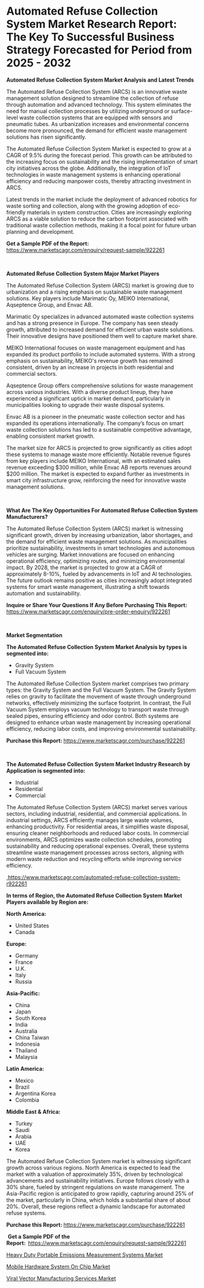 <p><h1>Automated Refuse Collection System Market Research Report: The Key To Successful Business Strategy Forecasted for Period from 2025 - 2032</h1></p><p><strong>Automated Refuse Collection System Market Analysis and Latest Trends</strong></p>
<p><p>The Automated Refuse Collection System (ARCS) is an innovative waste management solution designed to streamline the collection of refuse through automation and advanced technology. This system eliminates the need for manual collection processes by utilizing underground or surface-level waste collection systems that are equipped with sensors and pneumatic tubes. As urbanization increases and environmental concerns become more pronounced, the demand for efficient waste management solutions has risen significantly.</p><p>The Automated Refuse Collection System Market is expected to grow at a CAGR of 9.5% during the forecast period. This growth can be attributed to the increasing focus on sustainability and the rising implementation of smart city initiatives across the globe. Additionally, the integration of IoT technologies in waste management systems is enhancing operational efficiency and reducing manpower costs, thereby attracting investment in ARCS.</p><p>Latest trends in the market include the deployment of advanced robotics for waste sorting and collection, along with the growing adoption of eco-friendly materials in system construction. Cities are increasingly exploring ARCS as a viable solution to reduce the carbon footprint associated with traditional waste collection methods, making it a focal point for future urban planning and development.</p></p>
<p><strong>Get a Sample PDF of the Report:&nbsp;</strong> <a href="https://www.marketscagr.com/enquiry/request-sample/922261?utm_campaign=1944&utm_medium=2&utm_source=Github&utm_content=ia&utm_term=07032025&utm_id=automated-refuse-collection-system">https://www.marketscagr.com/enquiry/request-sample/922261</a></p>
<p>&nbsp;</p>
<p><strong>Automated Refuse Collection System Major Market Players</strong></p>
<p><p>The Automated Refuse Collection System (ARCS) market is growing due to urbanization and a rising emphasis on sustainable waste management solutions. Key players include Marimatic Oy, MEIKO International, Aqseptence Group, and Envac AB. </p><p>Marimatic Oy specializes in advanced automated waste collection systems and has a strong presence in Europe. The company has seen steady growth, attributed to increased demand for efficient urban waste solutions. Their innovative designs have positioned them well to capture market share.</p><p>MEIKO International focuses on waste management equipment and has expanded its product portfolio to include automated systems. With a strong emphasis on sustainability, MEIKO's revenue growth has remained consistent, driven by an increase in projects in both residential and commercial sectors.</p><p>Aqseptence Group offers comprehensive solutions for waste management across various industries. With a diverse product lineup, they have experienced a significant uptick in market demand, particularly in municipalities looking to upgrade their waste disposal systems.</p><p>Envac AB is a pioneer in the pneumatic waste collection sector and has expanded its operations internationally. The company’s focus on smart waste collection solutions has led to a sustainable competitive advantage, enabling consistent market growth.</p><p>The market size for ARCS is projected to grow significantly as cities adopt these systems to manage waste more efficiently. Notable revenue figures from key players include MEIKO International, with an estimated sales revenue exceeding $300 million, while Envac AB reports revenues around $200 million. The market is expected to expand further as investments in smart city infrastructure grow, reinforcing the need for innovative waste management solutions.</p></p>
<p>&nbsp;</p>
<p><strong>What Are The Key Opportunities For Automated Refuse Collection System Manufacturers?</strong></p>
<p><p>The Automated Refuse Collection System (ARCS) market is witnessing significant growth, driven by increasing urbanization, labor shortages, and the demand for efficient waste management solutions. As municipalities prioritize sustainability, investments in smart technologies and autonomous vehicles are surging. Market innovations are focused on enhancing operational efficiency, optimizing routes, and minimizing environmental impact. By 2028, the market is projected to grow at a CAGR of approximately 8-10%, fueled by advancements in IoT and AI technologies. The future outlook remains positive as cities increasingly adopt integrated systems for smart waste management, illustrating a shift towards automation and sustainability.</p></p>
<p><strong>Inquire or Share Your Questions If Any Before Purchasing This Report:</strong> <a href="https://www.marketscagr.com/enquiry/pre-order-enquiry/922261?utm_campaign=1944&utm_medium=2&utm_source=Github&utm_content=ia&utm_term=07032025&utm_id=automated-refuse-collection-system">https://www.marketscagr.com/enquiry/pre-order-enquiry/922261</a></p>
<p>&nbsp;</p>
<p><strong>Market Segmentation</strong></p>
<p><strong>The Automated Refuse Collection System Market Analysis by types is segmented into:</strong></p>
<p><ul><li>Gravity System</li><li>Full Vacuum System</li></ul></p>
<p><p>The Automated Refuse Collection System market comprises two primary types: the Gravity System and the Full Vacuum System. The Gravity System relies on gravity to facilitate the movement of waste through underground networks, effectively minimizing the surface footprint. In contrast, the Full Vacuum System employs vacuum technology to transport waste through sealed pipes, ensuring efficiency and odor control. Both systems are designed to enhance urban waste management by increasing operational efficiency, reducing labor costs, and improving environmental sustainability.</p></p>
<p><strong>Purchase this Report:&nbsp;</strong><a href="https://www.marketscagr.com/purchase/922261?utm_campaign=1944&utm_medium=2&utm_source=Github&utm_content=ia&utm_term=07032025&utm_id=automated-refuse-collection-system">https://www.marketscagr.com/purchase/922261</a></p>
<p>&nbsp;</p>
<p><strong>The Automated Refuse Collection System Market Industry Research by Application is segmented into:</strong></p>
<p><ul><li>Industrial</li><li>Residential</li><li>Commercial</li></ul></p>
<p><p>The Automated Refuse Collection System (ARCS) market serves various sectors, including industrial, residential, and commercial applications. In industrial settings, ARCS efficiently manages large waste volumes, enhancing productivity. For residential areas, it simplifies waste disposal, ensuring cleaner neighborhoods and reduced labor costs. In commercial environments, ARCS optimizes waste collection schedules, promoting sustainability and reducing operational expenses. Overall, these systems streamline waste management processes across sectors, aligning with modern waste reduction and recycling efforts while improving service efficiency.</p></p>
<p><a href="https://www.marketscagr.com/automated-refuse-collection-system-r922261?utm_campaign=1944&utm_medium=2&utm_source=Github&utm_content=ia&utm_term=07032025&utm_id=automated-refuse-collection-system">&nbsp;https://www.marketscagr.com/automated-refuse-collection-system-r922261</a></p>
<p><strong>In terms of Region, the Automated Refuse Collection System Market Players available by Region are:</strong></p>
<p>
    <p> <strong> North America: </strong>
        <ul>
            <li>United States</li>
            <li>Canada</li>
        </ul>
        </p> 
    <p> <strong> Europe: </strong>
        <ul>
            <li>Germany</li>
            <li>France</li>
            <li>U.K.</li>
            <li>Italy</li>
            <li>Russia</li>
        </ul>
        </p> 
    <p> <strong> Asia-Pacific: </strong>
        <ul>
            <li>China</li>
            <li>Japan</li>
            <li>South Korea</li>
            <li>India</li>
            <li>Australia</li>
            <li>China Taiwan</li>
            <li>Indonesia</li>
            <li>Thailand</li>
            <li>Malaysia</li>
        </ul>
        </p> 
    <p> <strong> Latin America: </strong>
        <ul>
            <li>Mexico</li>
            <li>Brazil</li>
            <li>Argentina Korea</li>
            <li>Colombia</li>
        </ul>
        </p> 
    <p> <strong> Middle East & Africa: </strong>
        <ul>
            <li>Turkey</li>
            <li>Saudi</li>
            <li>Arabia</li>
            <li>UAE</li>
            <li>Korea</li>
        </ul>
    </p>
    </p>
<p><p>The Automated Refuse Collection System market is witnessing significant growth across various regions. North America is expected to lead the market with a valuation of approximately 35%, driven by technological advancements and sustainability initiatives. Europe follows closely with a 30% share, fueled by stringent regulations on waste management. The Asia-Pacific region is anticipated to grow rapidly, capturing around 25% of the market, particularly in China, which holds a substantial share of about 20%. Overall, these regions reflect a dynamic landscape for automated refuse systems.</p></p>
<p><strong>Purchase this Report: </strong><a href="https://www.marketscagr.com/purchase/922261?utm_campaign=1944&utm_medium=2&utm_source=Github&utm_content=ia&utm_term=07032025&utm_id=automated-refuse-collection-system">https://www.marketscagr.com/purchase/922261</a></p>
<p>&nbsp;<strong>Get a Sample PDF of the Report:&nbsp;&nbsp;</strong><a href="https://www.marketscagr.com/enquiry/request-sample/922261?utm_campaign=1944&utm_medium=2&utm_source=Github&utm_content=ia&utm_term=07032025&utm_id=automated-refuse-collection-system">https://www.marketscagr.com/enquiry/request-sample/922261</a></p>
<p><strong></strong></p>
<p><p><a href="https://github.com/perbetpereir/Market-Research-Report-List-1/blob/main/heavy-duty-portable-emissions-measurement-systems-market.md?utm_campaign=1944&utm_medium=2&utm_source=Github&utm_content=ia&utm_term=07032025&utm_id=automated-refuse-collection-system">Heavy Duty Portable Emissions Measurement Systems Market</a></p><p><a href="https://github.com/ziringebrur1/Market-Research-Report-List-1/blob/main/mobile-hardware-system-on-chip-market.md?utm_campaign=1944&utm_medium=2&utm_source=Github&utm_content=ia&utm_term=07032025&utm_id=automated-refuse-collection-system">Mobile Hardware System On Chip Market</a></p><p><a href="https://github.com/Chiragrp22/Market-Research-Report-List-7/blob/main/viral-vector-manufacturing-services-market.md?utm_campaign=1944&utm_medium=2&utm_source=Github&utm_content=ia&utm_term=07032025&utm_id=automated-refuse-collection-system">Viral Vector Manufacturing Services Market</a></p></p>